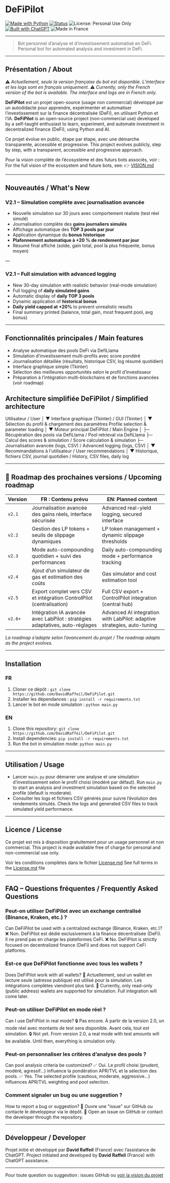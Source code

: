 # DeFiPilot

[![Made with Python](https://img.shields.io/badge/Made%20with-Python-3776AB?logo=python\&logoColor=white)](https://www.python.org/)
[![Status](https://img.shields.io/badge/status-stable-brightgreen)]()
![License: Personal Use Only](https://img.shields.io/badge/license-Personal--Use--Only-lightgrey)
[![Built with ChatGPT](https://img.shields.io/badge/built%20with-ChatGPT-10a37f?logo=openai\&logoColor=white)](https://openai.com/chatgpt)
![Made in France](https://img.shields.io/badge/Made%20in-France-blue?logo=france\&logoColor=white)

---

> Bot personnel d’analyse et d’investissement automatisé en DeFi.
> Personal bot for automated analysis and investment in DeFi.

---

## Présentation / About

⚠️ *Actuellement, seule la version française du bot est disponible. L’interface et les logs sont en français uniquement.*
⚠️ *Currently, only the French version of the bot is available. The interface and logs are in French only.*

**DeFiPilot** est un projet open-source (usage non commercial) développé par un autodidacte pour apprendre, expérimenter et automatiser l’investissement sur la finance décentralisée (DeFi), en utilisant Python et l’IA.
**DeFiPilot** is an open-source project (non-commercial use) developed by a self-taught enthusiast to learn, experiment, and automate investment in decentralized finance (DeFi), using Python and AI.

Ce projet évolue en public, étape par étape, avec une démarche transparente, accessible et progressive.
This project evolves publicly, step by step, with a transparent, accessible and progressive approach.

Pour la vision complète de l’écosystème et des futurs bots associés, voir :
For the full vision of the ecosystem and future bots, see:
👉 [VISION.md](https://github.com/DavidRaffeil/DeFiPilot/blob/main/VISION.md)

---

## Nouveautés / What's New

### V2.1 – Simulation complète avec journalisation avancée

* Nouvelle simulation sur 30 jours avec comportement réaliste (test réel simulé)
* Journalisation complète des **gains journaliers simulés**
* Affichage automatique des **TOP 3 pools par jour**
* Application dynamique du **bonus historique**
* **Plafonnement automatique à +20 % de rendement par jour**
* Résumé final affiché (solde, gain total, pool la plus fréquente, bonus moyen)

—

### V2.1 – Full simulation with advanced logging

* New 30-day simulation with realistic behavior (real-mode simulation)
* Full logging of **daily simulated gains**
* Automatic display of **daily TOP 3 pools**
* Dynamic application of **historical bonus**
* **Daily yield capped at +20%** to prevent unrealistic results
* Final summary printed (balance, total gain, most frequent pool, avg bonus)

---

## Fonctionnalités principales / Main features

* Analyse automatique des pools DeFi via DefiLlama
* Simulation d’investissement multi-profils avec score pondéré
* Journalisation détaillée (résultats, historique CSV, log résumé quotidien)
* Interface graphique simple (Tkinter)
* Sélection des meilleures opportunités selon le profil d’investisseur
* Préparation à l’intégration multi-blockchains et de fonctions avancées (voir roadmap)

## Architecture simplifiée DeFiPilot / Simplified architecture

Utilisateur / User
│
▼
Interface graphique (Tkinter) / GUI (Tkinter)
│
▼
Sélection du profil & chargement des paramètres
Profile selection & parameter loading
│
▼
Moteur principal DeFiPilot / Main Engine
│
├─ Récupération des pools via DefiLlama / Pool retrieval via DefiLlama
├─ Calcul des scores & simulation / Score calculation & simulation
├─ Journalisation avancée (logs, CSV) / Advanced logging (logs, CSV)
│
▼
Recommandations à l'utilisateur / User recommendations
│
▼
Historique, fichiers CSV, journal quotidien / History, CSV files, daily log

---

## 🚣️ Roadmap des prochaines versions / Upcoming roadmap

| Version | FR : Contenu prévu                                                           | EN: Planned content                                                     |
| ------- | ---------------------------------------------------------------------------- | ----------------------------------------------------------------------- |
| `v2.1`  | Journalisation avancée des gains réels, interface sécurisée                  | Advanced real-yield logging, secured interface                          |
| `v2.2`  | Gestion des LP tokens + seuils de slippage dynamiques                        | LP token management + dynamic slippage thresholds                       |
| `v2.3`  | Mode auto-compounding quotidien + suivi des performances                     | Daily auto-compounding mode + performance tracking                      |
| `v2.4`  | Ajout d’un simulateur de gas et estimation des coûts                         | Gas simulator and cost estimation tool                                  |
| `v2.5`  | Export complet vers CSV et intégration ControlPilot (centralisation)         | Full CSV export + ControlPilot integration (central hub)                |
| `v2.6+` | Intégration IA avancée avec LabPilot : stratégies adaptatives, auto-réglages | Advanced AI integration with LabPilot: adaptive strategies, auto-tuning |

*La roadmap s’adapte selon l’avancement du projet / The roadmap adapts as the project evolves.*

---

## Installation

### FR

1. Cloner ce dépôt :
   `git clone https://github.com/DavidRaffeil/DeFiPilot.git`
2. Installer les dépendances :
   `pip install -r requirements.txt`
3. Lancer le bot en mode simulation :
   `python main.py`

### EN

1. Clone this repository:
   `git clone https://github.com/DavidRaffeil/DeFiPilot.git`
2. Install dependencies:
   `pip install -r requirements.txt`
3. Run the bot in simulation mode:
   `python main.py`

---

## Utilisation / Usage

* Lancer `main.py` pour démarrer une analyse et une simulation d’investissement selon le profil choisi (modéré par défaut).
  Run `main.py` to start an analysis and investment simulation based on the selected profile (default is moderate).
* Consulter les logs et fichiers CSV générés pour suivre l’évolution des rendements simulés.
  Check the logs and generated CSV files to track simulated yield performance.

---

## Licence / License

Ce projet est mis à disposition gratuitement pour un usage personnel et non commercial.
This project is made available free of charge for personal and non-commercial use only.

Voir les conditions complètes dans le fichier [License.md](./License.md)
See full terms in the [License.md](./License.md) file

---

## FAQ – Questions fréquentes / Frequently Asked Questions

### Peut-on utiliser DeFiPilot avec un exchange centralisé (Binance, Kraken, etc.) ?

Can DeFiPilot be used with a centralized exchange (Binance, Kraken, etc.)?
❌ Non. DeFiPilot est dédié exclusivement à la finance décentralisée (DeFi). Il ne prend pas en charge les plateformes CeFi.
❌ No. DeFiPilot is strictly focused on decentralized finance (DeFi) and does not support CeFi platforms.

### Est-ce que DeFiPilot fonctionne avec tous les wallets ?

Does DeFiPilot work with all wallets?
🧪 Actuellement, seul un wallet en lecture seule (adresse publique) est utilisé pour la simulation. Les intégrations complètes viendront plus tard.
🧪 Currently, only read-only (public address) wallets are supported for simulation. Full integration will come later.

### Peut-on utiliser DeFiPilot en mode réel ?

Can I use DeFiPilot in real mode?
🔒 Pas encore. À partir de la version 2.0, un mode réel avec montants de test sera disponible. Avant cela, tout est simulation.
🔒 Not yet. From version 2.0, a real mode with test amounts will be available. Until then, everything is simulation only.

### Peut-on personnaliser les critères d’analyse des pools ?

Can pool analysis criteria be customized?
✅ Oui. Le profil choisi (prudent, modéré, agressif…) influence la pondération APR/TVL et la sélection des pools.
✅ Yes. The selected profile (cautious, moderate, aggressive...) influences APR/TVL weighting and pool selection.

### Comment signaler un bug ou une suggestion ?

How to report a bug or suggestion?
💬 Ouvre une "issue" sur GitHub ou contacte le développeur via le dépôt.
💬 Open an issue on GitHub or contact the developer through the repository.

---

## Développeur / Developer

Projet initié et développé par **David Raffeil** (France) avec l’assistance de ChatGPT.
Project initiated and developed by **David Raffeil** (France) with ChatGPT assistance.

---

Pour toute question ou suggestion : issues GitHub ou [voir la vision du projet](https://github.com/DavidRaffeil/DeFiPilot/blob/main/VISION.md)
